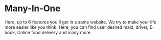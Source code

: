 # Many-In-One
Here, up to 6 features you'll get in a same website. We try to make your life more easier like you  think. Here, you can find user desired maid, driver, E-book, Online food delivery and many more.

